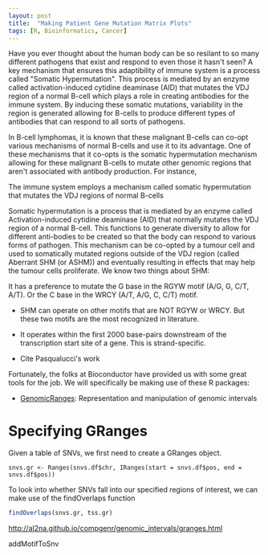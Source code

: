 ```yaml
---
layout: post
title:  "Making Patient Gene Mutation Matrix Plots"
tags: [R, Bioinformatics, Cancer]
---
```


Have you ever thought about the human body can be so resilant to so many different pathogens that exist and respond to even those it hasn't seen? A key mechanism that ensures this adaptibility of immune system is a process called "Somatic Hypermutation". This process is mediated by an enzyme called activation-induced cytidine deaminase (AID) that mutates the VDJ region of a normal B-cell which plays a role in creating antibodies for the immune system. By inducing these somatic mutations, variability in the region is generated allowing for B-cells to produce different types of antibodies that can respond to all sorts of pathogens.

In B-cell lymphomas, it is known that these malignant B-cells can co-opt various mechanisms of normal B-cells and use it to its advantage. One of these mechanisms that it co-opts is the somatic hypermutation mechanism allowing for these malignant B-cells to mutate other genomic regions that aren't associated with antibody production. For instance, 

The immune system employs a mechanism called somatic hypermutation that mutates the VDJ regions of normal B-cells 

Somatic hypermutation is a process that is mediated by an enzyme called Activation-induced cytidine deaminase (AID) that normally mutates the VDJ region of a normal B-cell. This functions to generate diversity to allow for different anti-bodies to be created so that the body can respond to various forms of pathogen. This mechanism can be co-opted by a tumour cell and used to somatically mutated regions outside of the VDJ region (called Aberrant SHM (or ASHM)) and eventually resulting in effects that may help the tumour cells proliferate. We know two things about SHM:

It has a preference to mutate the G base in the RGYW motif (A/G, G, C/T, A/T). Or the C base in the WRCY (A/T, A/G, C, C/T) motif.

* SHM can operate on other motifs that are NOT RGYW or WRCY. But these two motifs are the most recognized in literature.
* It operates within the first 2000 base-pairs downstream of the transcription start site of a gene. This is strand-specific.

* Cite Pasqualucci's work

Fortunately, the folks at Bioconductor have provided us with some great tools for the job. We will specifically be making use of these R packages:

* [GenomicRanges](http://bioconductor.org/packages/release/bioc/html/GenomicRanges.html): Representation and manipulation of genomic intervals 

# Specifying GRanges

Given a table of SNVs, we first need to create a GRanges object. 

```{r}
snvs.gr <- Ranges(snvs.df$chr, IRanges(start = snvs.df$pos, end = snvs.df$pos))
```

To look into whether SNVs fall into our specified regions of interest, we can make use of the findOverlaps function

```r
findOverlaps(snvs.gr, tss.gr)
```

http://al2na.github.io/compgenr/genomic_intervals/granges.html

addMotifToSnv
